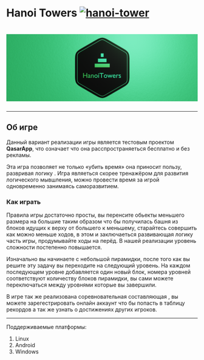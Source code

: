 # **Hanoi Towers** [![hanoi-tower](https://snapcraft.io/hanoi-tower/badge.svg)](https://snapcraft.io/hanoi-tower)

# ![Hanoi Towers Logo](hanoitowers/res/HanoiTowers_Banner_Web.png)


***************************
## **Об игре**
Данный вариант реализации игры является тестовым проектом **QasarApp**, что означает что она расспространяеться бесплатно и без рекламы.
  
 Эта игра позволяет не только «убить время» она приносит пользу, развривая логику . Игра являеться скорее тренажёром для развития логического мывшления, можно провести время за игрой одновременно занимаясь саморазвитием.

 ### **Как играть**
   
  Правила игры достаточно просты, вы перенсите обьекты меньшего размера на большие таким образом что бы получилась башня из блоков идущих к верху от большего к меньшему, старайтесь совершить как можно меньше ходов, в этом и заключаеться развивающая логику часть игры, продумывайте ходы на перёд. В нашей реализации уровень сложности постепенно повышается.
  
Изначально вы начинаете с небольшой пирамидки, после того как вы решите эту задачу вы переходите на следующий уровень. На каждом последующем уровне добавляется один новый блок, номера уровней соответствуют количеству блоков пирамидки, вы сами можете переключаться между уровнями которые вы завершили.

  В игре так же реализована соревновательная составляющая , вы можете зарегестрировать онлайн аккаунт что бы попасть в таблицу рекордов а так же узнать о достижениях других игроков.
 
***

Поддерживаемые платформы: 
1. Linux
2. Android 
3. Windows 




